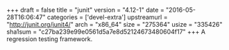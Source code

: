 +++
draft = false
title = "junit"
version = "4.12-1"
date = "2016-05-28T16:06:47"
categories = ['devel-extra']
upstreamurl = "http://junit.org/junit4/"
arch = "x86_64"
size = "275364"
usize = "335426"
sha1sum = "c27ba239e99e0561d5a7e8d52124673480604f17"
+++
A regression testing framework.